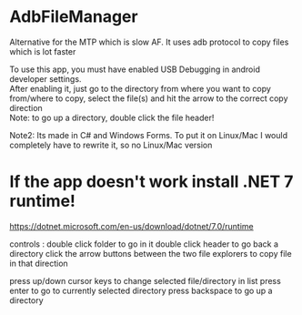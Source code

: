 # AdbFileManager
Alternative for the MTP which is slow AF. It uses adb protocol to copy files which is lot faster

To use this app, you must have enabled USB Debugging in android developer settings.     
After enabling it, just go to the directory from where you want to copy from/where to copy, select the file(s) and hit the arrow to the correct copy direction       
Note: to go up a directory, double click the file header!

Note2: Its made in C# and Windows Forms. To put it on Linux/Mac I would completely have to rewrite it, so no Linux/Mac version

# If the app doesn't work install .NET 7 runtime!
 https://dotnet.microsoft.com/en-us/download/dotnet/7.0/runtime

 controls  :
 double click folder to go in it
 double click header to go back a directory
 click the arrow buttons between the two file explorers to copy file in that direction
 
 press up/down cursor keys to change selected file/directory in list
 press enter to go to currently selected directory
 press backspace to go up a directory

